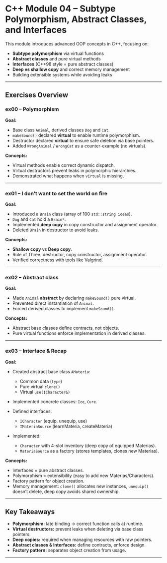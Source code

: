 # C++ Module 04 – Subtype Polymorphism, Abstract Classes, and Interfaces

This module introduces advanced OOP concepts in C++, focusing on:

* **Subtype polymorphism** via virtual functions
* **Abstract classes** and pure virtual methods
* **Interfaces** (C++98 style = pure abstract classes)
* **Deep vs shallow copy** and correct memory management
* Building extensible systems while avoiding leaks

---

## Exercises Overview

### **ex00 – Polymorphism**

**Goal:**

* Base class `Animal`, derived classes `Dog` and `Cat`.
* `makeSound()` declared **virtual** to enable runtime polymorphism.
* Destructor declared **virtual** to ensure safe deletion via base pointers.
* Added `WrongAnimal` / `WrongCat` as a counter-example (no virtuals).

**Concepts:**

* Virtual methods enable correct dynamic dispatch.
* Virtual destructors prevent leaks in polymorphic hierarchies.
* Demonstrated what happens when `virtual` is missing.

---

### **ex01 – I don’t want to set the world on fire**

**Goal:**

* Introduced a `Brain` class (array of 100 `std::string ideas`).
* `Dog` and `Cat` hold a `Brain*`.
* Implemented **deep copy** in copy constructor and assignment operator.
* Deleted `Brain` in destructor to avoid leaks.

**Concepts:**

* **Shallow copy** vs **Deep copy**.
* Rule of Three: destructor, copy constructor, assignment operator.
* Verified correctness with tools like Valgrind.

---

### **ex02 – Abstract class**

**Goal:**

* Made `Animal` **abstract** by declaring `makeSound()` pure virtual.
* Prevented direct instantiation of `Animal`.
* Forced derived classes to implement `makeSound()`.

**Concepts:**

* Abstract base classes define contracts, not objects.
* Pure virtual functions enforce implementation in derived classes.

---

### **ex03 – Interface & Recap**

**Goal:**

* Created abstract base class `AMateria`:

  * Common data (`type`)
  * Pure virtual `clone()`
  * Virtual `use(ICharacter&)`
* Implemented concrete classes: `Ice`, `Cure`.
* Defined interfaces:

  * `ICharacter` (equip, unequip, use)
  * `IMateriaSource` (learnMateria, createMateria)
* Implemented:

  * `Character` with 4-slot inventory (deep copy of equipped Materias).
  * `MateriaSource` as a factory (stores templates, clones new Materias).

**Concepts:**

* Interfaces = pure abstract classes.
* Polymorphism = extensibility (easy to add new Materias/Characters).
* Factory pattern for object creation.
* Memory management: `clone()` allocates new instances, `unequip()` doesn’t delete, deep copy avoids shared ownership.

---

## Key Takeaways

* **Polymorphism:** late binding → correct function calls at runtime.
* **Virtual destructors:** prevent leaks when deleting via base class pointers.
* **Deep copies:** required when managing resources with raw pointers.
* **Abstract classes & Interfaces:** define contracts, enforce design.
* **Factory pattern:** separates object creation from usage.

---